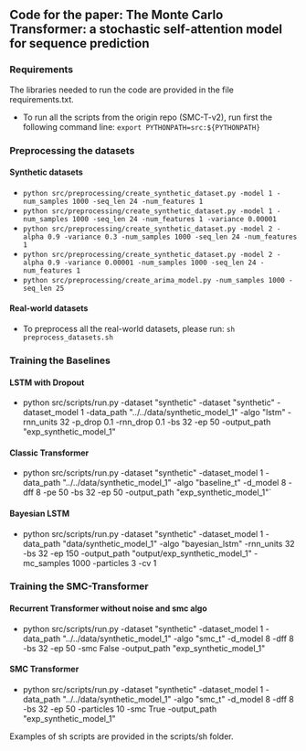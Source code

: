 ## Code for the paper: The Monte Carlo Transformer: a stochastic self-attention model for sequence prediction

### Requirements
The libraries needed to run the code are provided in the file requirements.txt.
* To run all the scripts from the origin repo (SMC-T-v2), run first the following command line: `export PYTHONPATH=src:${PYTHONPATH}`

### Preprocessing the datasets
#### Synthetic datasets
* `python src/preprocessing/create_synthetic_dataset.py -model 1 -num_samples 1000 -seq_len 24 -num_features 1`
* `python src/preprocessing/create_synthetic_dataset.py -model 1 -num_samples 1000 -seq_len 24 -num_features 1 -variance 0.00001`
* `python src/preprocessing/create_synthetic_dataset.py -model 2 -alpha 0.9 -variance 0.3 -num_samples 1000 -seq_len 24 -num_features 1`
* `python src/preprocessing/create_synthetic_dataset.py -model 2 -alpha 0.9 -variance 0.00001 -num_samples 1000 -seq_len 24 -num_features 1`
* `python src/preprocessing/create_arima_model.py -num_samples 1000 -seq_len 25`
#### Real-world datasets
* To preprocess all the real-world datasets, please run: `sh preprocess_datasets.sh`


### Training the Baselines
#### LSTM with Dropout
* python src/scripts/run.py -dataset "synthetic" -dataset "synthetic" -dataset_model 1 -data_path "../../data/synthetic_model_1" -algo "lstm" -rnn_units 32 -p_drop 0.1 -rnn_drop 0.1 -bs 32 -ep 50 -output_path "exp_synthetic_model_1"
#### Classic Transformer
* python src/scripts/run.py -dataset "synthetic" -dataset_model 1 -data_path "../../data/synthetic_model_1" -algo "baseline_t" -d_model 8 -dff 8 -pe 50 -bs 32 -ep 50 -output_path "exp_synthetic_model_1"`
#### Bayesian LSTM
* python src/scripts/run.py -dataset "synthetic" -dataset_model 1 -data_path "data/synthetic_model_1" -algo "bayesian_lstm" -rnn_units 32 -bs 32 -ep 150 -output_path "output/exp_synthetic_model_1" -mc_samples 1000 -particles 3 -cv 1

### Training the SMC-Transformer
#### Recurrent Transformer without noise and smc algo
* python src/scripts/run.py -dataset "synthetic" -dataset_model 1 -data_path "../../data/synthetic_model_1" -algo "smc_t" -d_model 8 -dff 8 -bs 32 -ep 50 -smc False -output_path "exp_synthetic_model_1"
#### SMC Transformer
* python src/scripts/run.py -dataset "synthetic" -dataset_model 1 -data_path "../../data/synthetic_model_1" -algo "smc_t" -d_model 8 -dff 8 -bs 32 -ep 50 -particles 10 -smc True -output_path "exp_synthetic_model_1"

Examples of sh scripts are provided in the scripts/sh folder.
